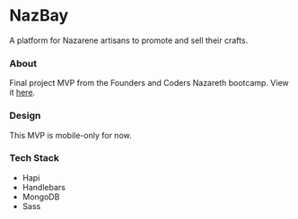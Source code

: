 # NazBay
A platform for Nazarene artisans to promote and sell their crafts.

### About
Final project MVP from the Founders and Coders Nazareth bootcamp. View it [here](https://nazbay.herokuapp.com/).

### Design
This MVP is mobile-only for now.

### Tech Stack
- Hapi
- Handlebars
- MongoDB
- Sass
